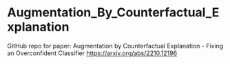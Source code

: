 # Augmentation_By_Counterfactual_Explanation
GitHub repo for paper: Augmentation by Counterfactual Explanation - Fixing an Overconfident Classifier 
https://arxiv.org/abs/2210.12196
